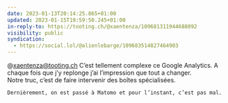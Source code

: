 ```yaml
---
date: 2023-01-13T20:14:25.865+01:00
updated: 2023-01-15T19:59:50.245+01:00
in-reply-to: https://tooting.ch/@xaentenza/109681311944688092
visibility: public
syndication:
  - https://social.lol/@alienlebarge/109683514827464903
---
```

@xaentenza@tooting.ch C’est tellement complexe ce Google Analytics. A chaque fois que j’y replonge j’ai l’impression que tout a changer.  
    Notre truc, c’est de faire intervenir des boîtes spécialisées.
    
    Dernièrement, on est passé à Matomo et pour l’instant, c’est pas mal.
